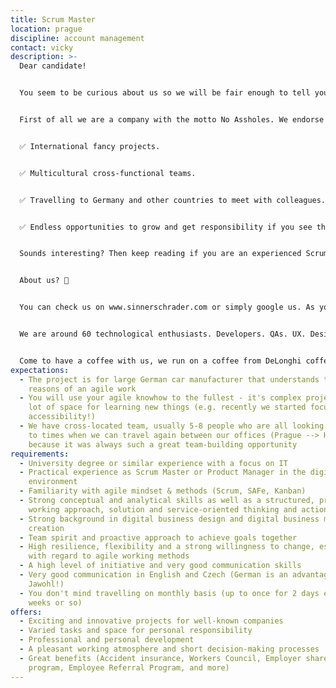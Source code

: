 ```yaml
---
title: Scrum Master
location: prague
discipline: account management
contact: vicky
description: >-
  Dear candidate!


  You seem to be curious about us so we will be fair enough to tell you openly about what is expecting you if you decide to apply.


  First of all we are a company with the motto No Assholes. We endorse individuals and interactions over processes and tools in every project we have. #NoBullshit. What else?


  ✅ International fancy projects.


  ✅ Multicultural cross-functional teams.


  ✅ Travelling to Germany and other countries to meet with colleagues.


  ✅ Endless opportunities to grow and get responsibility if you see that potential in you!


  Sounds interesting? Then keep reading if you are an experienced Scrum Master who“just wants work on interesting projects with no alpha leaders and no beta teams”.


  About us? 🚀


  You can check us on www.sinnerschrader.com or simply google us. As you would be sitting with us in our Prague studio, you may want to know that:


  We are around 60 technological enthusiasts. Developers. QAs. UX. Designers. Scrum Masters. And we want to grow by 100 soon! 🎉 We sit in Libeň in the office which was awarded “Office of the year 2018” 🥇 We work remotely with our German colleagues from Hamburg, Berlin, Munich and Frankfurt on cool projects for quite cool clients 🆒 We are led by 2 studio leads - Yorck who is responsible for Engineering & Product management and Petr who is responsible for Design - both charming gentlemen! 👈 


  Come to have a coffee with us, we run on a coffee from DeLonghi coffee maker and we will give you a free training on how to make a nice whip! ☕
expectations:
  - The project is for large German car manufacturer that understands the
    reasons of an agile work
  - You will use your agile knowhow to the fullest - it's complex project with a
    lot of space for learning new things (e.g. recently we started focusing on
    accessibility!)
  - We have cross-located team, usually 5-8 people who are all looking forward
    to times when we can travel again between our offices (Prague --> Hamburg)
    because it was always such a great team-building opportunity
requirements:
  - University degree or similar experience with a focus on IT
  - Practical experience as Scrum Master or Product Manager in the digital
    environment
  - Familiarity with agile mindset & methods (Scrum, SAFe, Kanban)
  - Strong conceptual and analytical skills as well as a structured, proactive
    working approach, solution and service-oriented thinking and action
  - Strong background in digital business design and digital business model
    creation
  - Team spirit and proactive approach to achieve goals together
  - High resilience, flexibility and a strong willingness to change, especially
    with regard to agile working methods
  - A high level of initiative and very good communication skills
  - Very good communication in English and Czech (German is an advantage :)
    Jawohl!)
  - You don't mind travelling on monthly basis (up to once for 2 days every 3
    weeks or so)
offers:
  - Exciting and innovative projects for well-known companies
  - Varied tasks and space for personal responsibility
  - Professional and personal development
  - A pleasant working atmosphere and short decision-making processes
  - Great benefits (Accident insurance, Workers Council, Employer share purchase
    program, Employee Referral Program, and more)
---
```

